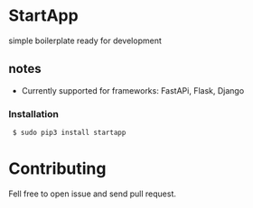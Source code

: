 




# StartApp 

simple boilerplate ready for development 

## notes
- Currently supported for  frameworks:  FastAPi, Flask, Django


### Installation ###

```sh
 $ sudo pip3 install startapp
```





# Contributing
Fell free to open issue and send pull request.

